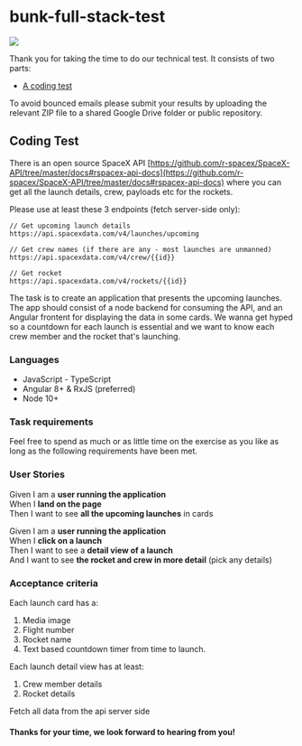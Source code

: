 # bunk-full-stack-test

![](https://nypost.com/wp-content/uploads/sites/2/2020/09/ELON.SPACEX.web_.jpg?quality=80&strip=all)

Thank you for taking the time to do our technical test. It consists of two parts:

* [A coding test](#coding-test)

To avoid bounced emails please submit your results by uploading the relevant ZIP file to a shared Google Drive folder or public repository.

## Coding Test

There is an open source SpaceX API [https://github.com/r-spacex/SpaceX-API/tree/master/docs#rspacex-api-docs](https://github.com/r-spacex/SpaceX-API/tree/master/docs#rspacex-api-docs) where you can get all the launch details, crew, payloads etc for the rockets.

Please use at least these 3 endpoints (fetch server-side only):

```
// Get upcoming launch details
https://api.spacexdata.com/v4/launches/upcoming

// Get crew names (if there are any - most launches are unmanned)
https://api.spacexdata.com/v4/crew/{{id}}

// Get rocket
https://api.spacexdata.com/v4/rockets/{{id}}

```

The task is to create an application that presents the upcoming launches. The app should consist of a node backend for consuming the API, and an Angular frontent for displaying the data in some cards. We wanna get hyped so a countdown for each launch is essential and we want to know each crew member and the rocket that's launching.  


### Languages

- JavaScript - TypeScript
- Angular 8+ & RxJS (preferred) 
- Node 10+ 


### Task requirements

Feel free to spend as much or as little time on the exercise as you like as long as the following requirements have been met.


### User Stories

Given I am a **user running the application**<br/> When I **land on the page**<br/> Then I want to see **all the upcoming launches** in cards<br/>

Given I am a **user running the application**
<br/> When I **click on a launch**<br/> Then I want to see a **detail view of a launch**<br/> And I want to see **the rocket and crew in more detail** (pick any details)


### Acceptance criteria

Each launch card has a:

1. Media image
2. Flight number
3. Rocket name
4. Text based countdown timer from time to launch.

Each launch detail view has at least:

1. Crew member details
2. Rocket details

Fetch all data from the api server side

#### Thanks for your time, we look forward to hearing from you!
